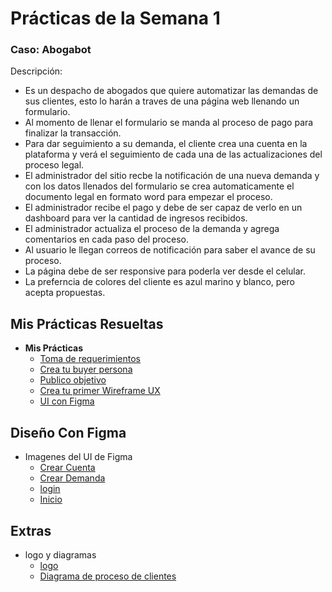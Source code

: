# Prácticas de la Semana 1

### **Caso: Abogabot**

Descripción: 
- Es un despacho de abogados que quiere automatizar las demandas de sus clientes, esto lo harán a traves de una página web llenando un formulario.
- Al momento de llenar el formulario se manda al proceso de pago para finalizar la transacción.
- Para dar seguimiento a su demanda, el cliente crea una cuenta en la plataforma y verá el seguimiento de cada una de las actualizaciones del proceso legal.
- El administrador del sitio recbe la notificación de una nueva demanda y con los datos llenados del formulario se crea automaticamente el documento  legal en formato word para empezar el proceso.
- El administrador recibe el pago y debe de ser capaz de verlo en un dashboard para ver la cantidad de ingresos recibidos.
- El administrador actualiza el proceso de la demanda y agrega comentarios en cada paso del proceso.
- Al usuario le llegan correos de notificación para saber el avance de su proceso.
- La página debe de ser responsive para poderla ver desde el celular.
- La preferncia de colores del cliente es azul marino y blanco, pero acepta propuestas.



## Mis Prácticas Resueltas
- **Mis Prácticas**
	- [Toma de requerimientos](./1.-Requerimientos.pdf)
    - [Crea tu buyer persona](./Persona_buyer.pdf)
	- [Publico objetivo](./Publico_objetivo.pdf)
	- [Crea tu primer Wireframe UX](./Abogabot_wireframe.pdf)
	- [UI con Figma](https://www.figma.com/proto/Oak23mtY4cIYnhMB6KCduy/Practica_wireframe_abogabot?node-id=2%3A2&starting-point-node-id=2%3A2&show-proto-sidebar=1&scaling=scale-down)

## Diseño Con Figma
- Imagenes del UI de Figma
	- [Crear Cuenta](./figma/Wireframe_figma/CrearCuenta.pdf)
	- [Crear Demanda](./figma/Wireframe_figma/CrearDemanda.pdf)
	- [login](./figma/Wireframe_figma/login_screen.pdf)
	- [Inicio](./figma/Wireframe_figma/inicio.pdf)
	
## Extras
- logo y diagramas
	- [logo](./Abogabot_logo.png)
	- [Diagrama de proceso de clientes](./Proceso_clientes.jpg)
